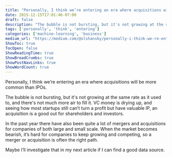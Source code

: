 ```yaml
---
title: "Personally, I think we’re entering an era where acquisitions will be more common than IPOs."
date: 2015-12-15T17:01:46-07:00
draft: false
description: "The bubble is not bursting, but it's not growing at the same rate as it used to, and there's not much more air to fill it. VC money is…"
tags: ['personally', 'think', 'entering']
categories: ['machine-learning', 'business']
medium_url: "https://medium.com/@olshansky/personally-i-think-we-re-entering-an-era-where-acquisitions-will-be-more-common-than-ipos-b49e59b464ab"
ShowToc: true
TocOpen: false
ShowReadingTime: true
ShowBreadCrumbs: true
ShowPostNavLinks: true
ShowWordCount: true
---
```


Personally, I think we’re entering an era where acquisitions will be more common than IPOs.

The bubble is not bursting, but it's not growing at the same rate as it used to, and there's not much more air to fill it. VC money is drying up, and seeing how most startups still can’t turn a profit but have valuable IP, an acquisition is a good out for shareholders and investors.

In the past year there have also been quite a lot of mergers and acquisitions for companies of both large and small scale. When the market becomes bearish, it’s hard for companies to keep growing and competing, so a merger or acquisition is often the right path.

Maybe I’ll investigate that in my next article if I can find a good data source.